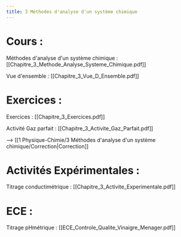 ```yaml
---
title: 3 Méthodes d'analyse d'un système chimique
---
```

# Cours :
Méthodes d'analyse d'un système chimique : [[Chapitre_3_Methode_Analyse_Systeme_Chimique.pdf]]

Vue d'ensemble : [[Chapitre_3_Vue_D_Ensemble.pdf]]

# Exercices :
Exercices : [[Chapitre_3_Exercices.pdf]]

Activité Gaz parfait : [[Chapitre_3_Activite_Gaz_Parfait.pdf]]

--> [[1 Physique-Chimie/3 Méthodes d'analyse d'un système chimique/Correction|Correction]]

# Activités Expérimentales :
Titrage conductimétrique : [[Chapitre_3_Activite_Experimentale.pdf]]

# ECE : 
Titrage pHmétrique : [[ECE_Controle_Qualite_Vinaigre_Menager.pdf]]